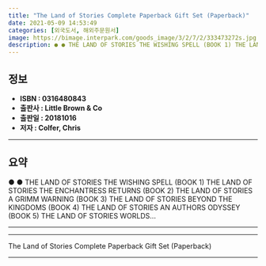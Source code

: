 ```yaml
---
title: "The Land of Stories Complete Paperback Gift Set (Paperback)"
date: 2021-05-09 14:53:49
categories: [외국도서, 해외주문원서]
image: https://bimage.interpark.com/goods_image/3/2/7/2/333473272s.jpg
description: ● ● THE LAND OF STORIES THE WISHING SPELL (BOOK 1) THE LAND OF STORIES THE ENCHANTRESS RETURNS (BOOK 2) THE LAND OF STORIES A GRIMM WARNING (BOOK 3) THE LAND
---
```


## **정보**

- **ISBN : 0316480843**
- **출판사 : Little Brown & Co**
- **출판일 : 20181016**
- **저자 : Colfer, Chris**

------



## **요약**

●  ●  THE LAND OF STORIES THE WISHING SPELL (BOOK 1)
THE LAND OF STORIES THE ENCHANTRESS RETURNS (BOOK 2)
THE LAND OF STORIES A GRIMM WARNING (BOOK 3)
THE LAND OF STORIES BEYOND THE KINGDOMS (BOOK 4)
THE LAND OF STORIES AN AUTHORS ODYSSEY (BOOK 5)
THE LAND OF STORIES WORLDS... 

------



------


The Land of Stories Complete Paperback Gift Set (Paperback) 

------


